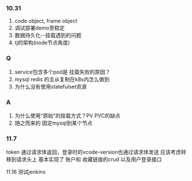 
### 10.31
1. code object, frame object 
2. 调试部署demo至稳定
3. 数据持久化--挂载遇到的问题
4. tj的架构(node节点角度)

### Q
1. service包含多个pod是 挂载失败的原因？
2. mysql redis 的主从复制在k8s内怎么做到
3. 为什么没有使用statefulset资源

### A
1. 为什么使用“原始”的挂载方式？PV PVC的缺点
2. 随之而来的 固定mysql到某个节点

### 11.7
token 通过请求体返回，登录时的vcode-version也通过请求体发送
应该考虑转移到请求头上
基本实现了 账户和 收藏链接的crud 以及用户登录接口

11.16
测试jenkins
